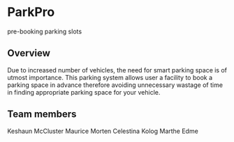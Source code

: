 # ParkPro
pre-booking parking slots

## Overview
Due to increased number of vehicles, the need for smart parking space is of utmost importance.
This parking system allows user a facility to book a parking space in advance therefore
avoiding unnecessary wastage of time in finding appropriate parking space for your vehicle.

## Team members

Keshaun McCluster
Maurice Morten
Celestina Kolog
Marthe Edme

